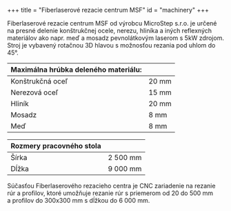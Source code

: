 +++
title = "Fiberlaserové rezacie centrum MSF"
id = "machinery"
+++ 

Fiberlaserové rezacie centrum MSF od výrobcu MicroStep s.r.o. je určené na presné delenie konštrukčnej ocele, nerezu, hliníka a iných reflexných materiálov ako napr. meď a mosadz pevnolátkovým laserom s 5kW zdrojom. <!--more--> Stroj je vybavený rotačnou 3D hlavou s možnosťou rezania pod uhlom do 45°.  


|Maximálna hrúbka deleného materiálu: |      |
|-------------------------------------|------|
|Konštrukčná oceľ                     |20 mm |
|Nerezová oceľ					      |15 mm |
|Hliník								  |20 mm |
|Mosadz								  |8 mm  |
|Meď								  |8 mm  |

|Rozmery pracovného stola|   |
|------------------------|---|
|Šírka	                 |2 500 mm|
|Dĺžka               	 |9 000 mm|


Súčasťou Fiberlaserového rezacieho centra je CNC zariadenie na rezanie rúr a profilov, ktoré umožňuje rezanie rúr s priemerom od 20 do 500 mm a profilov do 300x300 mm s dĺžkou do 6 000 mm.
